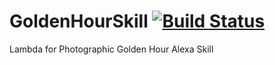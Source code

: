 # GoldenHourSkill [![Build Status](https://travis-ci.org/c1phr/BusTimerSkill.svg?branch=master)](https://travis-ci.org/c1phr/BusTimerSkill)
Lambda for Photographic Golden Hour Alexa Skill
